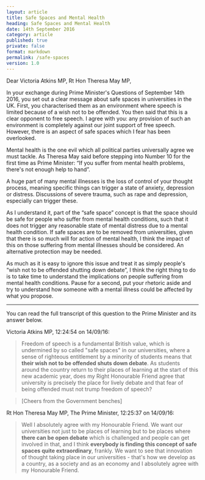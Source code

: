 ```yaml
---
layout: article
title: Safe Spaces and Mental Health
heading: Safe Spaces and Mental Health
date: 14th September 2016
category: article
published: true
private: false
format: markdown
permalink: /safe-spaces
version: 1.0
---
```


Dear Victoria Atkins MP, Rt Hon Theresa May MP,

In your exchange during Prime Minister's Questions of September 14th 2016, you set out a clear message about safe spaces in universities in the UK. First, you characterised them as an environment where speech is limited because of a wish not to be offended. You then said that this is a clear opponent to free speech. I agree with you: any provision of such an environment is completely against our joint support of free speech. However, there is an aspect of safe spaces which I fear has been overlooked.

Mental health is the one evil which all political parties universally agree we must tackle. As Theresa May said before stepping into Number 10 for the first time as Prime Minister: “If you suffer from mental health problems, there's not enough help to hand”.

A huge part of many mental illnesses is the loss of control of your thought process, meaning specific things can trigger a state of anxiety, depression or distress. Discussions of severe trauma, such as rape and depression, especially can trigger these.

As I understand it, part of the “safe space” concept is that the space should be safe for people who suffer from mental health conditions, such that it does not trigger any reasonable state of mental distress due to a mental health condition. If safe spaces are to be removed from universities, given that there is so much will for action of mental health, I think the impact of this on those suffering from mental illnesses should be considered. An alternative protection may be needed.

As much as it is easy to ignore this issue and treat it as simply people's “wish not to be offended shutting down debate”, I think the right thing to do is to take time to understand the implications on people suffering from mental health conditions. Pause for a second, put your rhetoric aside and try to understand how someone with a mental illness could be affected by what you propose.

---

You can read the full transcript of this question to the Prime Minister and its answer below.

Victoria Atkins MP, 12:24:54 on 14/09/16:

>Freedom of speech is a fundamental British value, which is undermined by so called "safe spaces" in our universities, where a sense of righteous entitlement by a minority of students means that **their wish not to be offended shuts down debate**. As students around the country return to their places of learning at the start of this new academic year, does my Right Honourable Friend agree that university is precisely the place for lively debate and that fear of being offended must not trump freedom of speech?

>[Cheers from the Government benches]

Rt Hon Theresa May MP, The Prime Minister, 12:25:37 on 14/09/16:

>Well I absolutely agree with my Honourable Friend. We want our universities not just to be places of learning but to be places where **there can be open debate** which is challenged and people can get involved in that, and I think **everybody is finding this concept of safe spaces quite extraordinary**, frankly. We want to see that innovation of thought taking place in our universities - that's how we develop as a country, as a society and as an economy and I absolutely agree with my Honourable Friend.
